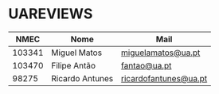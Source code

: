 # UAREVIEWS

| NMEC   | Nome            | Mail                  |
|--------|-----------------|-----------------------|
| 103341 | Miguel Matos    | miguelamatos@ua.pt    |
| 103470 | Filipe Antão    | fantao@ua.pt          |
| 98275  | Ricardo Antunes | ricardofantunes@ua.pt |
